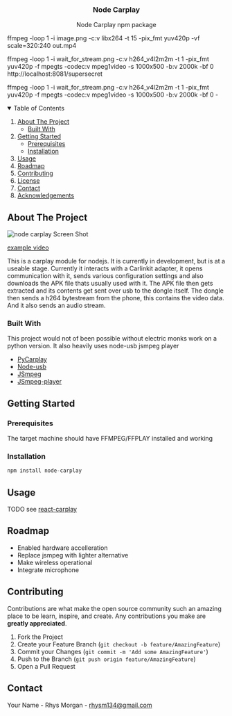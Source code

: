 
<h3 align="center">Node Carplay</h3>

  <p align="center">
    Node Carplay npm package
</p>

ffmpeg -loop 1 -i image.png -c:v libx264 -t 15 -pix_fmt yuv420p -vf scale=320:240 out.mp4

ffmpeg -loop 1 -i wait_for_stream.png -c:v h264_v4l2m2m -t 1 -pix_fmt yuv420p -f mpegts -codec:v mpeg1video -s 1000x500 -b:v 2000k -bf 0 http://localhost:8081/supersecret

ffmpeg -loop 1 -i wait_for_stream.png -c:v h264_v4l2m2m -t 1 -pix_fmt yuv420p -f mpegts -codec:v mpeg1video -s 1000x500 -b:v 2000k -bf 0 -







<!-- TABLE OF CONTENTS -->
<details open="open">
  <summary>Table of Contents</summary>
  <ol>
    <li>
      <a href="#about-the-project">About The Project</a>
      <ul>
        <li><a href="#built-with">Built With</a></li>
      </ul>
    </li>
    <li>
      <a href="#getting-started">Getting Started</a>
      <ul>
        <li><a href="#prerequisites">Prerequisites</a></li>
        <li><a href="#installation">Installation</a></li>
      </ul>
    </li>
    <li><a href="#usage">Usage</a></li>
    <li><a href="#roadmap">Roadmap</a></li>
    <li><a href="#contributing">Contributing</a></li>
    <li><a href="#license">License</a></li>
    <li><a href="#contact">Contact</a></li>
    <li><a href="#acknowledgements">Acknowledgements</a></li>
  </ol>
</details>



<!-- ABOUT THE PROJECT -->
## About The Project

![node carplay Screen Shot](https://i.imgur.com/egkvgau.png)

[example video](https://youtu.be/mBeYd7RNw1w)

This is a carplay module for nodejs. It is currently in development, but is at a useable stage. Currently it interacts with a Carlinkit adapter, it opens communication with it, sends various
configuration settings and also downloads the APK file thats usually used with it. The APK file then gets extracted and its contents get sent over usb to the
dongle itself. The dongle then sends a h264 bytestream from the phone, this contains the video data. And it also sends an audio stream. 

### Built With

This project would not of been possible without electric monks work on a python version. It also heavily uses node-usb jsmpeg player
* [PyCarplay](https://github.com/electric-monk/pycarplay)
* [Node-usb](https://github.com/tessel/node-usb)
* [JSmpeg](https://github.com/phoboslab/jsmpeg)
* [JSmpeg-player](https://github.com/cycjimmy/jsmpeg-player)



<!-- GETTING STARTED -->
## Getting Started



### Prerequisites

The target machine should have FFMPEG/FFPLAY installed and working 

### Installation

```javascript
npm install node-carplay
```



<!-- USAGE EXAMPLES -->
## Usage

TODO see [react-carplay](https://github.com/rhysmorgan134/react-carplay)



<!-- ROADMAP -->
## Roadmap

* Enabled hardware accelleration
* Replace jsmpeg with lighter alternative
* Make wireless operational
* Integrate microphone


<!-- CONTRIBUTING -->
## Contributing

Contributions are what make the open source community such an amazing place to be learn, inspire, and create. Any contributions you make are **greatly appreciated**.

1. Fork the Project
2. Create your Feature Branch (`git checkout -b feature/AmazingFeature`)
3. Commit your Changes (`git commit -m 'Add some AmazingFeature'`)
4. Push to the Branch (`git push origin feature/AmazingFeature`)
5. Open a Pull Request





<!-- CONTACT -->
## Contact

Your Name - Rhys Morgan - rhysm134@gmail.com

